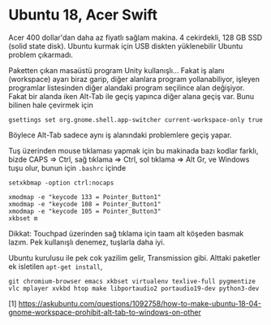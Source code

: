 # Ubuntu 18, Acer Swift

Acer 400 dollar'dan daha az fiyatlı sağlam makina. 4 cekirdekli, 128
GB SSD (solid state disk). Ubuntu kurmak için USB diskten yüklenebilir
Ubuntu problem çıkarmadı.

Paketten çıkan masaüstü program Unity kullanışlı... Fakat iş alanı
(workspace) ayarı biraz garip, diğer alanlara program yollanabiliyor,
işleyen programlar listesinden diğer alandaki program seçilince alan
değişiyor. Fakat bir alanda iken Alt-Tab ile geçiş yapınca diğer alana
geçiş var. Bunu bilinen hale çevirmek için

```
gsettings set org.gnome.shell.app-switcher current-workspace-only true
```

Böylece Alt-Tab sadece aynı iş alanındaki problemlere geçiş yapar.

Tuş üzerinden mouse tıklaması yapmak için bu makinada bazı kodlar
farklı, bizde CAPS => Ctrl, sağ tıklama => Ctrl, sol tıklama => Alt
Gr, ve Windows tuşu olur, bunun için `.bashrc` içinde

```
setxkbmap -option ctrl:nocaps

xmodmap -e "keycode 133 = Pointer_Button1"
xmodmap -e "keycode 108 = Pointer_Button1"
xmodmap -e "keycode 105 = Pointer_Button3"
xkbset m
```

Dikkat: Touchpad üzerinden sağ tıklama için taam alt köşeden basmak
lazım. Pek kullanışlı denemez, tuşlarla daha iyi.

Ubuntu kurulusu ile pek cok yazilim gelir, Transmission gibi. Alttaki
paketler ek isletilen `apt-get install`,


```
git chromium-browser emacs xkbset virtualenv texlive-full pygmentize
vlc mplayer xvkbd htop make libportaudio2 portaudio19-dev python3-dev
```


[1] https://askubuntu.com/questions/1092758/how-to-make-ubuntu-18-04-gnome-workspace-prohibit-alt-tab-to-windows-on-other

